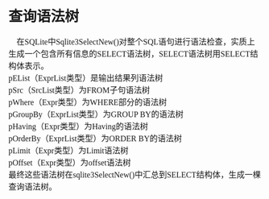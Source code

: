 # 查询语法树
<font face="微软雅黑" size="3px">

&nbsp;&nbsp;&nbsp;&nbsp;在SQLite中Sqlite3SelectNew()对整个SQL语句进行语法检查，实质上生成一个包含所有信息的SELECT语法树，SELECT语法树用SELECT结构体表示。<br>
pEList（ExprList类型）是输出结果列语法树
<br>pSrc（SrcList类型）为FROM子句语法树
<br>pWhere（Expr类型）为WHERE部分的语法树
<br>pGroupBy（ExprList类型）为GROUP BY的语法树
<br>pHaving（Expr类型）为Having的语法树
<br>pOrderBy（ExprList类型）为ORDER BY的语法树
<br>pLimit（Expr类型）为Limit语法树
<br>pOffset（Expr类型）为offset语法树
<br>最终这些语法树在sqlite3SelectNew()中汇总到SELECT结构体，生成一棵查询语法树。
